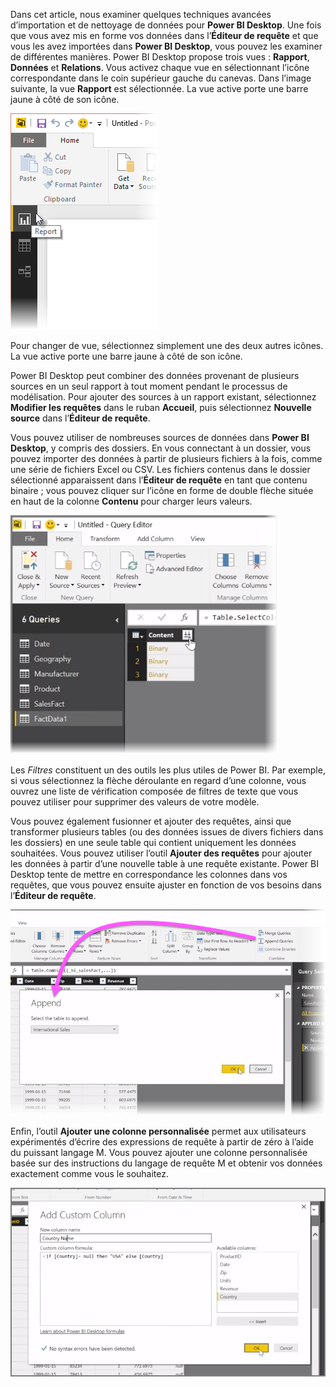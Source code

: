 Dans cet article, nous examiner quelques techniques avancées d’importation et de nettoyage de données pour **Power BI Desktop**. Une fois que vous avez mis en forme vos données dans l’**Éditeur de requête** et que vous les avez importées dans **Power BI Desktop**, vous pouvez les examiner de différentes manières. Power BI Desktop propose trois vues : **Rapport**, **Données** et **Relations**. Vous activez chaque vue en sélectionnant l’icône correspondante dans le coin supérieur gauche du canevas. Dans l’image suivante, la vue **Rapport** est sélectionnée. La vue active porte une barre jaune à côté de son icône.

![](media/1-4-advanced-data-sources-and-transformation/1-4_1.png)

Pour changer de vue, sélectionnez simplement une des deux autres icônes. La vue active porte une barre jaune à côté de son icône.

Power BI Desktop peut combiner des données provenant de plusieurs sources en un seul rapport à tout moment pendant le processus de modélisation. Pour ajouter des sources à un rapport existant, sélectionnez **Modifier les requêtes** dans le ruban **Accueil**, puis sélectionnez **Nouvelle source** dans l’**Éditeur de requête**.

Vous pouvez utiliser de nombreuses sources de données dans **Power BI Desktop**, y compris des dossiers. En vous connectant à un dossier, vous pouvez importer des données à partir de plusieurs fichiers à la fois, comme une série de fichiers Excel ou CSV. Les fichiers contenus dans le dossier sélectionné apparaissent dans l’**Éditeur de requête** en tant que contenu binaire ; vous pouvez cliquer sur l’icône en forme de double flèche située en haut de la colonne **Contenu** pour charger leurs valeurs.

![](media/1-4-advanced-data-sources-and-transformation/1-4_2.png)

Les *Filtres* constituent un des outils les plus utiles de Power BI. Par exemple, si vous sélectionnez la flèche déroulante en regard d’une colonne, vous ouvrez une liste de vérification composée de filtres de texte que vous pouvez utiliser pour supprimer des valeurs de votre modèle.

Vous pouvez également fusionner et ajouter des requêtes, ainsi que transformer plusieurs tables (ou des données issues de divers fichiers dans les dossiers) en une seule table qui contient uniquement les données souhaitées. Vous pouvez utiliser l’outil **Ajouter des requêtes** pour ajouter les données à partir d’une nouvelle table à une requête existante. Power BI Desktop tente de mettre en correspondance les colonnes dans vos requêtes, que vous pouvez ensuite ajuster en fonction de vos besoins dans l’**Éditeur de requête**.

![](media/1-4-advanced-data-sources-and-transformation/1-4_3.png)

Enfin, l’outil **Ajouter une colonne personnalisée** permet aux utilisateurs expérimentés d’écrire des expressions de requête à partir de zéro à l’aide du puissant langage M. Vous pouvez ajouter une colonne personnalisée basée sur des instructions du langage de requête M et obtenir vos données exactement comme vous le souhaitez.

![](media/1-4-advanced-data-sources-and-transformation/1-4_4.png)


